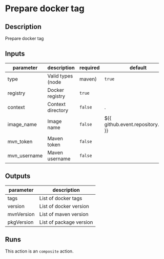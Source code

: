 # Prepare docker tag
<!-- action-docs-description -->
## Description

Prepare docker tag


<!-- action-docs-description -->

<!-- action-docs-inputs -->
## Inputs

| parameter | description | required | default |
| - | - | - | - |
| type | Valid types (node | maven) | `true` |  |
| registry | Docker registry | `true` |  |
| context | Context directory | `false` | . |
| image_name | Image name | `false` | ${{ github.event.repository.name }} |
| mvn_token | Maven token | `false` |  |
| mvn_username | Maven username | `false` |  |



<!-- action-docs-inputs -->

<!-- action-docs-outputs -->
## Outputs

| parameter | description |
| - | - |
| tags | List of docker tags |
| version | List of docker version |
| mvnVersion | List of maven version |
| pkgVersion | List of package version |



<!-- action-docs-outputs -->

<!-- action-docs-runs -->
## Runs

This action is an `composite` action.


<!-- action-docs-runs -->

